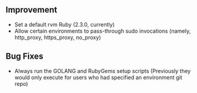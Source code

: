 ## Improvement

- Set a default rvm Ruby (2.3.0, currently)
- Allow certain environments to pass-through sudo invocations
  (namely, http\_proxy, https\_proxy, no\_proxy)

## Bug Fixes

- Always run the GOLANG and RubyGems setup scripts
  (Previously they would only execute for users who had
   specified an environment git repo)
